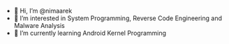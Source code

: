 - 👋 Hi, I’m @nimaarek
- 👀 I’m interested in System Programming, Reverse Code Engineering and Malware Analysis
- 🌱 I’m currently learning Android Kernel Programming

<!---
nimaarek/nimaarek is a ✨ special ✨ repository because its `README.md` (this file) appears on your GitHub profile.
You can click the Preview link to take a look at your changes.
--->
